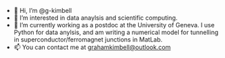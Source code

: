 - 👋 Hi, I’m @g-kimbell
- 👀 I’m interested in data anaylsis and scientific computing.
- 🌱 I’m currently working as a postdoc at the University of Geneva. I use Python for data anylsis, and am writing a numerical model for tunnelling in superconductor/ferromagnet junctions in MatLab.
- 📫 You can contact me at grahamkimbell@outlook.com

<!---
g-kimbell/g-kimbell is a ✨ special ✨ repository because its `README.md` (this file) appears on your GitHub profile.
You can click the Preview link to take a look at your changes.
--->
